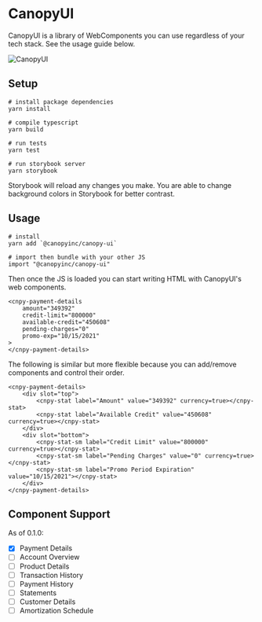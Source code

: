 # CanopyUI

CanopyUI is a library of WebComponents you can use regardless of your tech stack. See the usage
guide below.

![CanopyUI](https://user-images.githubusercontent.com/1096881/110418148-98923f80-805c-11eb-9c70-0654ed0eae00.png)

## Setup

```
# install package dependencies
yarn install

# compile typescript
yarn build

# run tests
yarn test

# run storybook server
yarn storybook
```

Storybook will reload any changes you make. You are able to change background colors in Storybook
for better contrast.

## Usage

```
# install
yarn add `@canopyinc/canopy-ui`

# import then bundle with your other JS
import "@canopyinc/canopy-ui"
```

Then once the JS is loaded you can start writing HTML with CanopyUI's web components.

```
<cnpy-payment-details 
    amount="349392"
    credit-limit="800000"
    available-credit="450608"
    pending-charges="0"
    promo-exp="10/15/2021"
>
</cnpy-payment-details>
```

The following is similar but more flexible because you can add/remove <cnpy-stat> components and
control their order.

```
<cnpy-payment-details>
    <div slot="top">
        <cnpy-stat label="Amount" value="349392" currency=true></cnpy-stat>
        <cnpy-stat label="Available Credit" value="450608" currency=true></cnpy-stat>
    </div>
    <div slot="bottom">
        <cnpy-stat-sm label="Credit Limit" value="800000" currency=true></cnpy-stat>
        <cnpy-stat-sm label="Pending Charges" value="0" currency=true></cnpy-stat>
        <cnpy-stat-sm label="Promo Period Expiration" value="10/15/2021"></cnpy-stat>
    </div>
</cnpy-payment-details>
```

## Component Support

As of 0.1.0:

- [x] Payment Details
- [ ] Account Overview
- [ ] Product Details
- [ ] Transaction History
- [ ] Payment History
- [ ] Statements
- [ ] Customer Details
- [ ] Amortization Schedule
